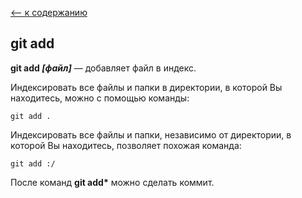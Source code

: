 [<-- к содержанию](readme.md)

## git add
**git add *[файл]*** — добавляет файл в индекс.

Индексировать все файлы и папки в директории, в которой Вы находитесь, можно с помощью команды:

```bash=
git add .
```
Индексировать все файлы и папки, независимо от директории, в которой Вы находитесь, позволяет похожая команда:

```
git add :/
```
 После команд __git add*__ можно сделать коммит.
